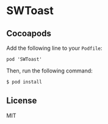 # SWToast

## Cocoapods

Add the following line to your `Podfile`:

```
pod 'SWToast'
```

Then, run the following command:

```
$ pod install
```



## License

MIT
